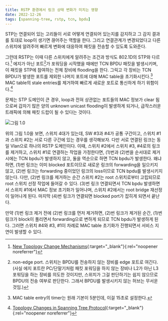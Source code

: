 ```yaml
---
title: RSTP 환경에서 링크 상태 변화가 미치는 영향
date: 2022-12-26
tags: [spanning-tree, rstp, tcn, bpdu]
---
```

STP는 연결되어 있는 고리들이 서로 어떻게 연결되어 있는지를 감지하고 그 감지 결과를 토대로 loop이 생기면 끊어주는 역할을 한다. 그리고 연결관계가 변경되었다고 다른 스위치에 알려주어 빠르게 변화에 대응하여 패킷을 전송할 수 있도록 도와준다.

그런데 RSTP는 이때 다른 스위치에게 알려주는 조건과 방식도 802.1D의 STP와 다르다.[^1] 에지가 아닌 포트[^2]가 포워딩을 시작했을 때에만 TCN BPDU 패킷을 발생시키며, 이 패킷을 STP에 참여하는 전체 장비에 flooding을 한다. 그릭고 각 장비는 TCN BPDU가 발생한 포트를 제외한 나머지 포트에 대해 MAC table을 초기화시킨다.[^3] MAC table의 stale entries를 제거하여 빠르게 새로운 포트로 통신하게 하기 위함이다.[^4]

문제는 STP 도메인이 큰 경우, loop과 전혀 상관없는 포트들의 MAC 정보가 clear 됨으로써 갑자기 많은 양의 unknown unicast flooding이 발생하게 되거나, 급작스러운 트래픽에 의해 패킷 드랍이 될 수 있다는 것이다.

![그림 1.0](/networkengineering/docs/assets/images/rstp_topo.png)

위의 그림 1.0을 보면, 스위치 4대가 있는데, SW #3과 #4가 공통 구간이고, 스위치 #1과 스위치 #2는 서로 다른 구간에 있는 경우를 생각해보자. 다만 서로 연결된 링크는 동일 Vlan으로 하나의 RSTP 도메인이다. 이때, 스위치 #2에서 스위치 #3, #4로의 링크를 제거하고, 스위치 #1로 연결하는 작업을 가정한다면, (1)번과 (2)번을 순서대로 제거시에는 TCN bpdu가 발생하지 않고, 둘을 역순으로 하면 TCN bpdu가 발생한다. 왜냐하면, (1)번 링크는 이미 blocked 포트이므로 새로운 링크의 forwarding을 일으키지 않고, (2)번 링크는 forwarding 중이었던 링크의 loss이므로 TCN bpdu를 발생시키지 않는다. 다만, (2)번 링크를 제거하는 순간 스위치 #2는 root 스위치로부터 고립되므로 root 스위치 선정 작업에 들어갈 수 있다. (3)번 링크 연결되면서 TCN bpdu 발생하면서 스위치 #1에서 MAC 정보 초기화가 일어나며, 스위치 #2에서는 root bridge 재선정이 일어나게 된다. 마지막 (4)번 링크가 연결되면 blocked port가 잡히게 되면서 끝난다.

만약 (1)번 링크 제거 전에 (2)번 링크를 먼저 제거하면, (2)번 링크가 제거된 순간, (1)번 링크가 block이 풀리면서 forwarding으로 변하게 되므로 TCN bpdu가 발생하게 된다. 그러면 스위치 #4와 #3, #1이 차례로 MAC table 초기화가 진행되면서 서비스 지연이 발생할 수 있다.

[^1]: [New Topology Change Mechanisms](https://www.cisco.com/c/en/us/support/docs/lan-switching/spanning-tree-protocol/24062-146.html#newtop){:target="_blank"}{:rel="noopener noreferrer"}

[^2]: non-edge port. 스위치는 BPDU를 전송하지 않는 장비를 edge 포트로 여긴다.(사실 에지 포트란 PC/단말기처럼 패킷 포워딩을 하지 않는 장비나 L2가 아닌 L3 포워딩을 하는 장비를 의도한 것이지만, 스위치가 그걸 판단하기는 쉽지 않으므로 BPDU의 전송 여부로 판단한다. 그래서 BPDU를 발생시키지 않는 허브는 무서운 것임.)

[^3]: MAC table entry의 timer는 원래 기본이 5분인데, 이걸 15초로 설정한다.

[^4]: [Topology Changes in Spanning Tree Protocol](https://www.geeksforgeeks.org/topology-changes-in-spanning-tree-protocol-stp/){:target="_blank"}{:rel="noopener noreferrer"}